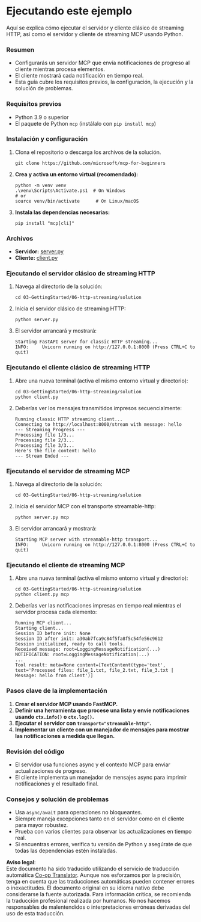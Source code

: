 <!--
CO_OP_TRANSLATOR_METADATA:
{
  "original_hash": "4c4da5949611d91b06d8a5d450aae8d6",
  "translation_date": "2025-07-13T21:16:32+00:00",
  "source_file": "03-GettingStarted/06-http-streaming/solution/python/README.md",
  "language_code": "es"
}
-->
# Ejecutando este ejemplo

Aquí se explica cómo ejecutar el servidor y cliente clásico de streaming HTTP, así como el servidor y cliente de streaming MCP usando Python.

### Resumen

- Configurarás un servidor MCP que envía notificaciones de progreso al cliente mientras procesa elementos.
- El cliente mostrará cada notificación en tiempo real.
- Esta guía cubre los requisitos previos, la configuración, la ejecución y la solución de problemas.

### Requisitos previos

- Python 3.9 o superior
- El paquete de Python `mcp` (instálalo con `pip install mcp`)

### Instalación y configuración

1. Clona el repositorio o descarga los archivos de la solución.

   ```pwsh
   git clone https://github.com/microsoft/mcp-for-beginners
   ```

1. **Crea y activa un entorno virtual (recomendado):**

   ```pwsh
   python -m venv venv
   .\venv\Scripts\Activate.ps1  # On Windows
   # or
   source venv/bin/activate      # On Linux/macOS
   ```

1. **Instala las dependencias necesarias:**

   ```pwsh
   pip install "mcp[cli]"
   ```

### Archivos

- **Servidor:** [server.py](../../../../../../03-GettingStarted/06-http-streaming/solution/python/server.py)
- **Cliente:** [client.py](../../../../../../03-GettingStarted/06-http-streaming/solution/python/client.py)

### Ejecutando el servidor clásico de streaming HTTP

1. Navega al directorio de la solución:

   ```pwsh
   cd 03-GettingStarted/06-http-streaming/solution
   ```

2. Inicia el servidor clásico de streaming HTTP:

   ```pwsh
   python server.py
   ```

3. El servidor arrancará y mostrará:

   ```
   Starting FastAPI server for classic HTTP streaming...
   INFO:     Uvicorn running on http://127.0.0.1:8000 (Press CTRL+C to quit)
   ```

### Ejecutando el cliente clásico de streaming HTTP

1. Abre una nueva terminal (activa el mismo entorno virtual y directorio):

   ```pwsh
   cd 03-GettingStarted/06-http-streaming/solution
   python client.py
   ```

2. Deberías ver los mensajes transmitidos impresos secuencialmente:

   ```text
   Running classic HTTP streaming client...
   Connecting to http://localhost:8000/stream with message: hello
   --- Streaming Progress ---
   Processing file 1/3...
   Processing file 2/3...
   Processing file 3/3...
   Here's the file content: hello
   --- Stream Ended ---
   ```

### Ejecutando el servidor de streaming MCP

1. Navega al directorio de la solución:  
   ```pwsh
   cd 03-GettingStarted/06-http-streaming/solution
   ```  
2. Inicia el servidor MCP con el transporte streamable-http:  
   ```pwsh
   python server.py mcp
   ```  
3. El servidor arrancará y mostrará:  
   ```
   Starting MCP server with streamable-http transport...
   INFO:     Uvicorn running on http://127.0.0.1:8000 (Press CTRL+C to quit)
   ```

### Ejecutando el cliente de streaming MCP

1. Abre una nueva terminal (activa el mismo entorno virtual y directorio):  
   ```pwsh
   cd 03-GettingStarted/06-http-streaming/solution
   python client.py mcp
   ```  
2. Deberías ver las notificaciones impresas en tiempo real mientras el servidor procesa cada elemento:  
   ```
   Running MCP client...
   Starting client...
   Session ID before init: None
   Session ID after init: a30ab7fca9c84f5fa8f5c54fe56c9612
   Session initialized, ready to call tools.
   Received message: root=LoggingMessageNotification(...)
   NOTIFICATION: root=LoggingMessageNotification(...)
   ...
   Tool result: meta=None content=[TextContent(type='text', text='Processed files: file_1.txt, file_2.txt, file_3.txt | Message: hello from client')]
   ```

### Pasos clave de la implementación

1. **Crear el servidor MCP usando FastMCP.**  
2. **Definir una herramienta que procese una lista y envíe notificaciones usando `ctx.info()` o `ctx.log()`.**  
3. **Ejecutar el servidor con `transport="streamable-http"`.**  
4. **Implementar un cliente con un manejador de mensajes para mostrar las notificaciones a medida que llegan.**

### Revisión del código
- El servidor usa funciones async y el contexto MCP para enviar actualizaciones de progreso.  
- El cliente implementa un manejador de mensajes async para imprimir notificaciones y el resultado final.

### Consejos y solución de problemas

- Usa `async/await` para operaciones no bloqueantes.  
- Siempre maneja excepciones tanto en el servidor como en el cliente para mayor robustez.  
- Prueba con varios clientes para observar las actualizaciones en tiempo real.  
- Si encuentras errores, verifica tu versión de Python y asegúrate de que todas las dependencias estén instaladas.

**Aviso legal**:  
Este documento ha sido traducido utilizando el servicio de traducción automática [Co-op Translator](https://github.com/Azure/co-op-translator). Aunque nos esforzamos por la precisión, tenga en cuenta que las traducciones automáticas pueden contener errores o inexactitudes. El documento original en su idioma nativo debe considerarse la fuente autorizada. Para información crítica, se recomienda la traducción profesional realizada por humanos. No nos hacemos responsables de malentendidos o interpretaciones erróneas derivadas del uso de esta traducción.